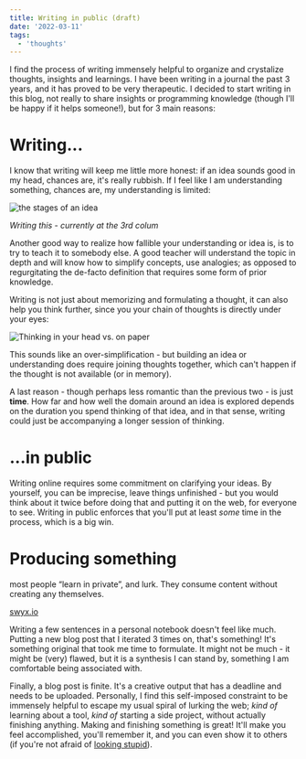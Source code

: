 ```yaml
---
title: Writing in public (draft)
date: '2022-03-11'
tags:
  - 'thoughts'
---
```


I find the process of writing immensely helpful to organize and crystalize thoughts, insights and learnings. I have been writing in a journal the past 3 years, and it has proved to be very therapeutic.
I decided to start writing in this blog, not really to share insights or programming knowledge (though I'll be happy if it helps someone!), but for 3 main reasons:

# Writing...

I know that writing will keep me little more honest: if an idea sounds good in my head, chances are, it's really rubbish. If I feel like I am understanding something, chances are, my understanding is limited:

<img class="py-3" alt="the stages of an idea" src="/idea-stages.svg"/>

_Writing this - currently at the 3rd colum_

Another good way to realize how fallible your understanding or idea is, is to try to teach it to somebody else. A good teacher will understand the topic in depth and will know how to simplify concepts, use analogies; as opposed to regurgitating the de-facto definition that requires some form of prior knowledge.

Writing is not just about memorizing and formulating a thought, it can also help you think further, since you your chain of thoughts is directly under your eyes:

<img class="py-3 " alt="Thinking in your head vs. on paper" src="/chain-of-thoughts.svg"/>

This sounds like an over-simplification - but building an idea or understanding does require joining thoughts together, which can't happen if the thought is not available (or in memory).

A last reason - though perhaps less romantic than the previous two - is just **time**. How far and how well the domain around an idea is explored depends on the duration you spend thinking of that idea, and in that sense, writing could just be accompanying a longer session of thinking.

# ...in public

Writing online requires some commitment on clarifying your ideas. By yourself, you can be imprecise, leave things unfinished - but you would think about it twice before doing that and putting it on the web, for everyone to see.
Writing in public enforces that you'll put at least _some_ time in the process, which is a big win.

# Producing something

<div class="py-2">
  <div class="px-4 pb-1 pt-0.5 italic border-l-4 bg-neutral-100 text-neutral-600 border-neutral-500 ">
  <p>most people “learn in private”, and lurk. They consume content without creating any themselves.</p>
  <a class="text-sm" href="https://www.swyx.io/learn-in-public/">swyx.io</a>
  </div>
</div>

Writing a few sentences in a personal notebook doesn't feel like much. Putting a new blog post that I iterated 3 times on, that's something! It's something original that took me time to formulate. It might not be much - it might be (very) flawed, but it is a synthesis I can stand by, something I am comfortable being associated with.

Finally, a blog post is finite. It's a creative output that has a deadline and needs to be uploaded. Personally, I find this self-imposed constraint to be immensely helpful to escape my usual spiral of lurking the web; _kind of_ learning about a tool, _kind of_ starting a side project, without actually finishing anything. Making and finishing something is great! It'll make you feel accomplished, you'll remember it, and you can even show it to others (if you're not afraid of [looking stupid](https://danluu.com/look-stupid/)).

